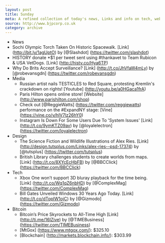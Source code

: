 ```yaml
---
layout: post
title: Sunday
meta: A refined collection of today's news, Links and info on tech, web and design.
source: http://www.bjpcorp.co.uk
category: archive
---
```


- News
 - Sochi Olympic Torch Taken On Historic Spacewalk. [Link] (http://bit.ly/1agUptO) by [@Slashdot] (https://twitter.com/slashdot)
 - HISTORY donate *$1 per tweet sent using #thankavet to Team Rubicon & USA VetDogs. [Link] (http://histv.co/Hya6TP)
 - Why Do Brits Accept Surveillance? [Link] (http://t.co/JhVfaW4mLy) by [@robevansgdn] (https://twitter.com/robevansgdn)
- Media
	- Russian artist nails TESTICLES to Red Square, protesting Kremlin's crackdown on rights! [Youtube] (http://youtu.be/a0HGaca1frA)
	- Paris Hilton opens online store! [Website] (http://www.parishilton.com/shop)
	- Check out [@ReggieWatts] (https://twitter.com/reggiewatts) performance on the #ExpandNY stage: [Vine] (https://vine.co/v/hIV7lz26hY0)
	- Instagram Is Down For Some Users Due To 'System Issues' [Link] (http://t.co/9ymKTZ09av) by [@loyalelectron] (https://twitter.com/loyalelectron)
- Design	
	- The Science Fiction and Wildlife Illustrations of Alex Ries. [Link] (http://design.tutsplus.com/Links/alex-ries--psd-17374) by [@tutsplus] (https://twitter.com/tutsplus)
	- British Library challenges students to create worlds from maps. [Link] (http://t.co/8XYcEcHbFB) by [@BBCClick] (https://twitter.com/BBCClick)
- Tech
	- Xbox One won’t support 3D bluray playback for the time being. [Link] (http://t.co/Wq1qZ6nbHD) by [@ComplexMag] (https://twitter.com/ComplexMag)
	- Bill Gates Unveiled Windows 30 Years Ago Today. [Link] (http://t.co/dTopIW1ojC) by [@Gizmodo] (https://twitter.com/Gizmodo)
- Bitcoin
	- Bitcoin’s Price Skyrockets to All-Time High [Link] (http://ti.me/16IZive) by [@TIMEBusiness] (https://twitter.com/TIMEBusiness)
	- [MtGox] (https://www.mtgox.com/): $325.10
	- [Blockchain] (http://markets.blockchain.info/): $303.99
